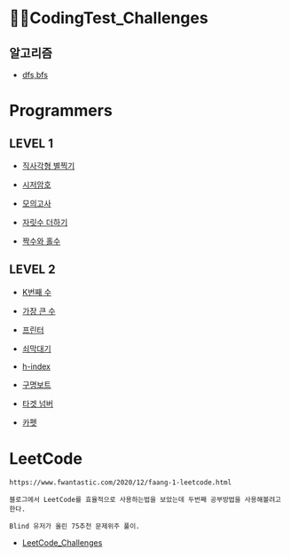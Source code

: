 # 👨‍💻CodingTest_Challenges


## 알고리즘

- [dfs,bfs](https://github.com/yejiCho/Programmers_Challenges/blob/master/algorithm/dfs%2Cbfs.md)

# Programmers

## LEVEL 1

- [직사각형 별찍기](https://github.com/yejiCho/Programmers_Challenges/blob/master/LEVEL_1/1.md)

- [시저암호](https://github.com/yejiCho/Programmers_Challenges/blob/master/LEVEL_1/2.md)

- [모의고사](https://github.com/yejiCho/Programmers_Challenges/blob/master/LEVEL_1/3.md)

- [자릿수 더하기](https://github.com/yejiCho/Programmers_Challenges/blob/master/LEVEL_1/4.md)

- [짝수와 홀수](https://github.com/yejiCho/Programmers_Challenges/blob/master/LEVEL_1/5.md)

## LEVEL 2

- [K번째 수](https://github.com/yejiCho/Programmers_Challenges/blob/master/LEVEL_2/1.md)

- [가장 큰 수](https://github.com/yejiCho/Programmers_Challenges/blob/master/LEVEL_2/2.md)

- [프린터](https://github.com/yejiCho/Programmers_Challenges/blob/master/LEVEL_2/3.md)

- [쇠막대기](https://github.com/yejiCho/Programmers_Challenges/blob/master/LEVEL_2/4.md)

- [h-index](https://github.com/yejiCho/Programmers_Challenges/blob/master/LEVEL_2/6.md)

- [구명보트](https://github.com/yejiCho/Programmers_Challenges/blob/master/LEVEL_2/7.md)

- [타겟 넘버](https://github.com/yejiCho/Programmers_Challenges/blob/master/LEVEL_2/8.md)

- [카펫](https://github.com/yejiCho/Programmers_Challenges/blob/master/LEVEL_2/9.md)

# LeetCode

```
https://www.fwantastic.com/2020/12/faang-1-leetcode.html

블로그에서 LeetCode를 효율적으로 사용하는법을 보았는데 두번째 공부방법을 사용해볼려고 한다.

Blind 유저가 올린 75추천 문제위주 풀이.
```

- [LeetCode_Challenges](https://www.teamblind.com/post/New-Year-Gift---Curated-List-of-Top-75-LeetCode-Questions-to-Save-Your-Time-OaM1orEU)